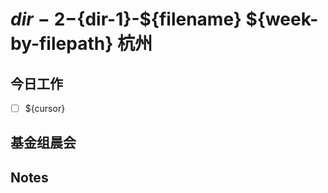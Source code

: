 # ${dir-2}-${dir-1}-${filename} ${week-by-filepath} 杭州

## 今日工作

- [ ] ${cursor}

## 基金组晨会


## Notes
